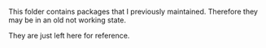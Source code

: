 This folder contains packages that I previously maintained.
Therefore they may be in an old not working state.

They are just left here for reference.
